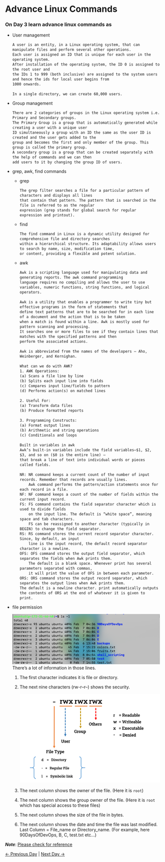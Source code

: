 # Advance Linux Commands
### On Day 3 learn advance linux commands as
- User management

    ```
    A user is an entity, in a Linux operating system, that can manipulate files and perform several other operations.
    Each user is assigned an ID that is unique for each user in the operating system.
    After installation of the operating system, the ID 0 is assigned to the root user and
    the IDs 1 to 999 (both inclusive) are assigned to the system users and hence the ids for local user begins from
    1000 onwards.

    In a single directory, we can create 60,000 users.
    ```

- Group management
    ```
    There are 2 categories of groups in the Linux operating system i.e. Primary and Secondary groups.
    The Primary Group is a group that is automatically generated while creating a user with a unique user
    ID simultaneously a group with an ID the same as the user ID is created and the user gets added to the
    group and becomes the first and only member of the group. This group is called the primary group.
    A secondary group is a group that can be created separately with the help of commands and we can then
    add users to it by changing the group ID of users.
    ```
- grep, awk, find commands
    
    - grep
        ```
        The grep filter searches a file for a particular pattern of characters and displays all lines
        that contain that pattern. The pattern that is searched in the file is referred to as the regular
        expression (grep stands for global search for regular expression and printout). 
        ```
    - find
        ```
        The find command in Linux is a dynamic utility designed for comprehensive file and directory searches
        within a hierarchical structure. Its adaptability allows users to search by name, size, modification time,
        or content, providing a flexible and potent solution.
        ```
    - awk
        ```
        Awk is a scripting language used for manipulating data and generating reports. The awk command programming
        language requires no compiling and allows the user to use variables, numeric functions, string functions, and logical operators. 

        Awk is a utility that enables a programmer to write tiny but effective programs in the form of statements that
        define text patterns that are to be searched for in each line of a document and the action that is to be taken
        when a match is found within a line. Awk is mostly used for pattern scanning and processing.
        It searches one or more files to see if they contain lines that matches with the specified patterns and then
        perform the associated actions. 

        Awk is abbreviated from the names of the developers – Aho, Weinberger, and Kernighan. 

        What can we do with AWK?
        1. AWK Operations: 
        (a) Scans a file line by line 
        (b) Splits each input line into fields 
        (c) Compares input line/fields to pattern 
        (d) Performs action(s) on matched lines 

        2. Useful For: 
        (a) Transform data files 
        (b) Produce formatted reports 

        3. Programming Constructs: 
        (a) Format output lines 
        (b) Arithmetic and string operations 
        (c) Conditionals and loops

        Built in variables in awk
        Awk’s built-in variables include the field variables—$1, $2, $3, and so on ($0 is the entire line) —
        that break a line of text into individual words or pieces called fields. 

        NR: NR command keeps a current count of the number of input records. Remember that records are usually lines.
            Awk command performs the pattern/action statements once for each record in a file. 
        NF: NF command keeps a count of the number of fields within the current input record. 
        FS: FS command contains the field separator character which is used to divide fields
            on the input line. The default is “white space”, meaning space and tab characters.
            FS can be reassigned to another character (typically in BEGIN) to change the field separator. 
        RS: RS command stores the current record separator character. Since, by default, an input
            line is the input record, the default record separator character is a newline. 
        OFS: OFS command stores the output field separator, which separates the fields when Awk prints them.
            The default is a blank space. Whenever print has several parameters separated with commas,
            it will print the value of OFS in between each parameter. 
        ORS: ORS command stores the output record separator, which separates the output lines when Awk prints them.
        The default is a newline character. print automatically outputs the contents of ORS at the end of whatever it is given to print. 
        ```
- file permission

    ![Alt text](./images/image.png)
   There’s a lot of information in those lines. 

    1. The first character indicates it is file or directory.
    2. The next nine characters (rw-r–r–) shows the security.
        
        ![Alt text](./images//image-1.png)

    3. The next column shows the owner of the file. (Here it is `root`)
    4. The next column shows the group owner of the file. (Here it is `root` which has special access to these files)
    5. The next column shows the size of the file in bytes.
    6. The next column shows the date and time the file was last modified.
    Last Column = File_name or Directory_name. (For example, here 90DaysOfDevOps, B, C, test.txt etc...)

***Note***: [Please check for reference](./advance_linx_commands.md)

[← Previous Day](../day-3/README.md) | [Next Day →](../day-5/README.md)